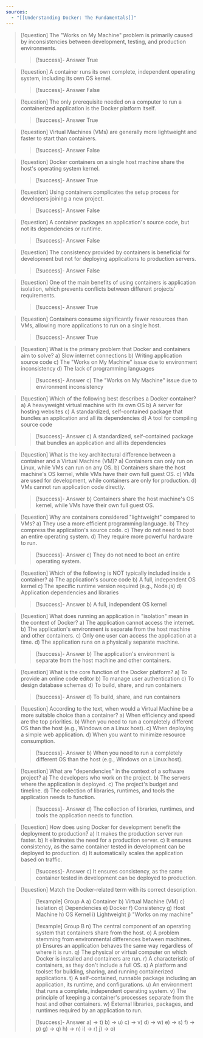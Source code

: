 ```yaml
---
sources:
  - "[[Understanding Docker: The Fundamentals]]"
---
```

> [!question] The "Works on My Machine" problem is primarily caused by inconsistencies between development, testing, and production environments.
>> [!success]- Answer
>> True

> [!question] A container runs its own complete, independent operating system, including its own OS kernel.
>> [!success]- Answer
>> False

> [!question] The only prerequisite needed on a computer to run a containerized application is the Docker platform itself.
>> [!success]- Answer
>> True

> [!question] Virtual Machines (VMs) are generally more lightweight and faster to start than containers.
>> [!success]- Answer
>> False

> [!question] Docker containers on a single host machine share the host's operating system kernel.
>> [!success]- Answer
>> True

> [!question] Using containers complicates the setup process for developers joining a new project.
>> [!success]- Answer
>> False

> [!question] A container packages an application's source code, but not its dependencies or runtime.
>> [!success]- Answer
>> False

> [!question] The consistency provided by containers is beneficial for development but not for deploying applications to production servers.
>> [!success]- Answer
>> False

> [!question] One of the main benefits of using containers is application isolation, which prevents conflicts between different projects' requirements.
>> [!success]- Answer
>> True

> [!question] Containers consume significantly fewer resources than VMs, allowing more applications to run on a single host.
>> [!success]- Answer
>> True

> [!question] What is the primary problem that Docker and containers aim to solve?
> a) Slow internet connections
> b) Writing application source code
> c) The "Works on My Machine" issue due to environment inconsistency
> d) The lack of programming languages
>> [!success]- Answer
>> c) The "Works on My Machine" issue due to environment inconsistency

> [!question] Which of the following best describes a Docker container?
> a) A heavyweight virtual machine with its own OS
> b) A server for hosting websites
> c) A standardized, self-contained package that bundles an application and all its dependencies
> d) A tool for compiling source code
>> [!success]- Answer
>> c) A standardized, self-contained package that bundles an application and all its dependencies

> [!question] What is the key architectural difference between a container and a Virtual Machine (VM)?
> a) Containers can only run on Linux, while VMs can run on any OS.
> b) Containers share the host machine's OS kernel, while VMs have their own full guest OS.
> c) VMs are used for development, while containers are only for production.
> d) VMs cannot run application code directly.
>> [!success]- Answer
>> b) Containers share the host machine's OS kernel, while VMs have their own full guest OS.

> [!question] Why are containers considered "lightweight" compared to VMs?
> a) They use a more efficient programming language.
> b) They compress the application's source code.
> c) They do not need to boot an entire operating system.
> d) They require more powerful hardware to run.
>> [!success]- Answer
>> c) They do not need to boot an entire operating system.

> [!question] Which of the following is NOT typically included inside a container?
> a) The application's source code
> b) A full, independent OS kernel
> c) The specific runtime version required (e.g., Node.js)
> d) Application dependencies and libraries
>> [!success]- Answer
>> b) A full, independent OS kernel

> [!question] What does running an application in "isolation" mean in the context of Docker?
> a) The application cannot access the internet.
> b) The application's environment is separate from the host machine and other containers.
> c) Only one user can access the application at a time.
> d) The application runs on a physically separate machine.
>> [!success]- Answer
>> b) The application's environment is separate from the host machine and other containers.

> [!question] What is the core function of the Docker platform?
> a) To provide an online code editor
> b) To manage user authentication
> c) To design database schemas
> d) To build, share, and run containers
>> [!success]- Answer
>> d) To build, share, and run containers

> [!question] According to the text, when would a Virtual Machine be a more suitable choice than a container?
> a) When efficiency and speed are the top priorities.
> b) When you need to run a completely different OS than the host (e.g., Windows on a Linux host).
> c) When deploying a simple web application.
> d) When you want to minimize resource consumption.
>> [!success]- Answer
>> b) When you need to run a completely different OS than the host (e.g., Windows on a Linux host).

> [!question] What are "dependencies" in the context of a software project?
> a) The developers who work on the project.
> b) The servers where the application is deployed.
> c) The project's budget and timeline.
> d) The collection of libraries, runtimes, and tools the application needs to function.
>> [!success]- Answer
>> d) The collection of libraries, runtimes, and tools the application needs to function.

> [!question] How does using Docker for development benefit the deployment to production?
> a) It makes the production server run faster.
> b) It eliminates the need for a production server.
> c) It ensures consistency, as the same container tested in development can be deployed to production.
> d) It automatically scales the application based on traffic.
>> [!success]- Answer
>> c) It ensures consistency, as the same container tested in development can be deployed to production.

> [!question] Match the Docker-related term with its correct description.
>> [!example] Group A
>> a) Container
>> b) Virtual Machine (VM)
>> c) Isolation
>> d) Dependencies
>> e) Docker
>> f) Consistency
>> g) Host Machine
>> h) OS Kernel
>> i) Lightweight
>> j) "Works on my machine"
>
>> [!example] Group B
>> n) The central component of an operating system that containers share from the host.
>> o) A problem stemming from environmental differences between machines.
>> p) Ensures an application behaves the same way regardless of where it is run.
>> q) The physical or virtual computer on which Docker is installed and containers are run.
>> r) A characteristic of containers, as they don't include a full OS.
>> s) A platform and toolset for building, sharing, and running containerized applications.
>> t) A self-contained, runnable package including an application, its runtime, and configurations.
>> u) An environment that runs a complete, independent operating system.
>> v) The principle of keeping a container's processes separate from the host and other containers.
>> w) External libraries, packages, and runtimes required by an application to run.
>
>> [!success]- Answer
>> a) -> t)
>> b) -> u)
>> c) -> v)
>> d) -> w)
>> e) -> s)
>> f) -> p)
>> g) -> q)
>> h) -> n)
>> i) -> r)
>> j) -> o)